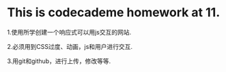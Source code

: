This is codecademe homework at 11.
=================================
1.使用所学创建一个响应式可以用js交互的网站.

2.必须用到CSS过度、动画，js和用户进行交互.

3.用git和github，进行上传，修改等等.